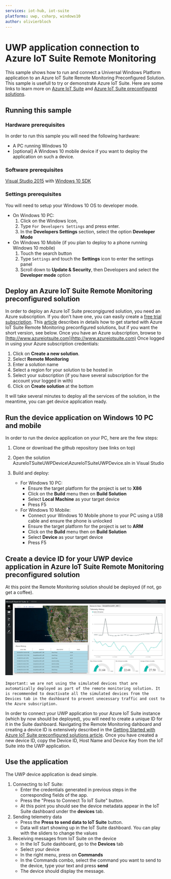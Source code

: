 ```yaml
---
services: iot-hub, iot-suite
platforms: uwp, csharp, windows10
author: olivierbloch
---
```


# UWP application connection to Azure IoT Suite Remote Monitoring

This sample shows how to run and connect a Universal Windows Platform application to an Azure IoT Suite Remote Monitoring Preconfigured Solution.
This sample is usefull to try or demonstrate Azure IoT Suite. Here are some links to learn more on [Azure IoT Suite](https://azure.microsoft.com/en-us/documentation/suites/iot-suite/) and [Azure IoT Suite preconfigured solutions](https://azure.microsoft.com/en-us/documentation/articles/iot-suite-what-are-preconfigured-solutions/).

## Running this sample
### Hardware prerequisites

In order to run this sample you will need the following hardware:

   - A PC running Windows 10
   - [optional] A Windows 10 mobile device if you want to deploy the application on such a device.

### Software prerequisites

[Visual Studio 2015](https://www.visualstudio.com/) with [Windows 10 SDK](https://dev.windows.com/en-US/downloads/windows-10-sdk)

### Settings prerequisites

You will need to setup your Windows 10 OS to developer mode.

   - On Windows 10 PC:
      1. Click on the Windows Icon, 
      1. Type `For Developers Settings` and press enter.
      1. In the **Developers Settings** section, select the option **Developer Mode**
   - On Windows 10 Mobile (if you plan to deploy to a phone running Windows 10 mobile)
      1. Touch the search button
      1. Type `Settings` and touch the **Settings** icon to enter the settings panel
      1. Scroll down to **Update & Security**, then Developers and select the **Developer mode** option

## Deploy an Azure IoT Suite Remote Monitoring preconfigured solution

In order to deploy an Azure IoT Suite precongigured solution, you need an Azure subscription. If you don't have one, you can easily create a [free trial subscription](https://azure.microsoft.com/en-us/free/).
This [article](https://azure.microsoft.com/en-us/documentation/articles/iot-suite-getstarted-preconfigured-solutions/) describes in details how to get started with Azure IoT Suite Remote Monitoring preconfigured solutions, but if you want the short version, see below.
Once you have an Azure subscription, browse to [http://www.azureiotsuite.com](http://www.azureiotsuite.com)
Once logged in using your Azure subscription credentials:

   1. Click on **Create a new solution**.
   1. Select **Remote Monitoring**
   1. Enter a solution name
   1. Select a region for your solution to be hosted in
   1. Select your subscription (if you have several subscription for the account your logged in with)
   1. Click on **Create solution** at the bottom

It will take several minutes to deploy all the services of the solution, in the meantime, you can get device application ready.

## Run the device application on Windows 10 PC and mobile

In order to run the device application on your PC, here are the few steps:

1. Clone or download the github repository (see links on top)

1. Open the solution AzureIoTSuiteUWPDevice\AzureIoTSuiteUWPDevice.sln in Visual Studio

1. Build and deploy:
   - For Windows 10 PC:
      - Ensure the target platform for the project is set to **X86**
      - Click on the **Build** menu then on **Build Solution**
      - Select **Local Machine** as your target device
      - Press F5
   - For Windows 10 Mobile:
      - Connect your Windows 10 Mobile phone to your PC using a USB cable and ensure the phone is unlocked
      - Ensure the target platform for the project is set to **ARM**
      - Click on the **Build** menu then on **Build Solution**
      - Select **Device** as your target device
      - Press F5

## Create a device ID for your UWP device application in Azure IoT Suite Remote Monitoring preconfigured solution

At this point the Remote Monitoring solution should be deployed (if not, go get a coffee).

![](https://raw.githubusercontent.com/Azure-Samples/iot-hub-dotnet-uwp-remote-monitoring/master/Media/IoTSuiteSolution.PNG)

```
Important: we are not using the simulated devices that are automatically deployed as part of the remote monitoring solution. It is recommended to deactivate all the simulated devices from the Devices tab in the dashboard to prevent unecessary traffic and cost to the Azure subscription.
```

In order to connect your UWP application to your Azure IoT Suite instance (which by now should be deployed), you will need to create a unique ID for it in the Suite dashboard.
Navigating the Remote Monitoring dahboard and creating a device ID is extensively described in the [Getting Started with Azure IoT Suite preconfigured solutions article](https://azure.microsoft.com/en-us/documentation/articles/iot-suite-getstarted-preconfigured-solutions/).
Once you have created a new device ID, copy the Device ID, Host Name and Device Key from the IoT Suite into the UWP application.

## Use the application

The UWP device application is dead simple.

   1. Connecting to IoT Suite:
      - Enter the credentials generated in previous steps in the corresponding fields of the app.
      - Press the "Press to Connect To IoT Suite" button.
      - At this point you should see the device metadata appear in the IoT Suite dashboard under the **devices** tab.
   1. Sending telemetry data
      - Press the **Press to send data to IoT Suite** button.
      - Data will start showing up in the IoT Suite dashboard. You can play with the sliders to change the values
   1. Receiving messages from IoT Suite on the device
      - In the IoT Suite dashboard, go to the **Devices** tab
      - Select your device
      - In the right menu, press on **Commands**
      - In the Commands combo, select the command you want to send to the device, type your text and press **send**
      - The device should display the message.

